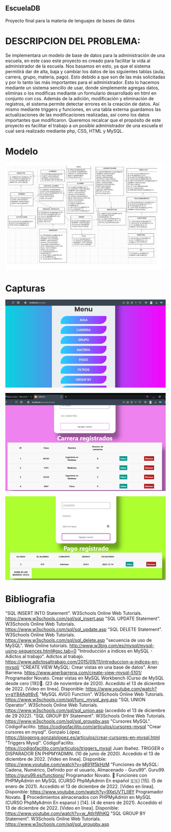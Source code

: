 ## EscuelaDB
Proyecto final para la materia de lenguajes de bases de datos


# DESCRIPCION DEL PROBLEMA:
Se implementara un modelo de base de datos para la administración de una escuela, en este caso este proyecto es creado para facilitar la vida al administrador de la escuela. Nos basamos en esto, ya que el sistema permitirá dar de alta, baja y cambiar los datos de las siguientes tablas (aula, carrera, grupo, materia, pago). Esto debido a que son de las más solicitadas y por lo tanto las más importantes para el administrador. Esto lo hacemos mediante un sistema sencillo de usar, donde simplemente agregas datos, eliminas o los modificas mediante un formulario desarrollado en html en conjunto con css. Además de la adición, modificación y eliminación de registros, el sistema permite detectar errores en la creación de datos. Así mismo mediante triggers y funciones, en una tabla externa guardamos las actualizaciones de las modificaciones realizadas, así como los datos importantes que modificaron.
Queremos recalcar que el propósito de este proyecto es facilitar el trabajo a un posible administrador de una escuela el cual será realizado mediante php, CSS, HTML y MySQL.

# Modelo

![Alt text](/img/modelo.png?raw=true "Optional Title")

# Capturas

![Alt text](/img/cap1.png?raw=true "Optional Title")

![Alt text](/img/cap2.png?raw=true "Optional Title")

![Alt text](/img/cap3.png?raw=true "Optional Title")

# Bibliografia

"SQL INSERT INTO Statement". W3Schools Online Web
Tutorials. https://www.w3schools.com/sql/sql_insert.asp
"SQL UPDATE Statement". W3Schools Online Web
Tutorials. https://www.w3schools.com/sql/sql_update.asp
"SQL DELETE Statement". W3Schools Online Web
Tutorials. https://www.w3schools.com/sql/sql_delete.asp
"secuencia de uso de MySQL". Web Online
tutorials. http://www.w3big.com/es/mysql/mysql-using-sequences.html#gsc.tab=0
"Introducción a índices en MySQL - Adictos al trabajo". Adictos al
trabajo. https://www.adictosaltrabajo.com/2015/09/11/introduccion-a-indices-en-mysql/
"CREATE VIEW MySQL: Crear vistas en una base de datos". Aner
Barrena. https://www.anerbarrena.com/create-view-mysql-5101/
Programador Novato. Crear vistas en MySQL Workbench (Curso de MySQL desde cero
[19])🐬. (23 de noviembre de 2020). Accedido el 13 de diciembre de 2022. [Video en línea].
Disponible: https://www.youtube.com/watch?v=gY84AgIt6vE
"MySQL AVG() Function". W3Schools Online Web
Tutorials. https://www.w3schools.com/sql/func_mysql_avg.asp
"SQL UNION Operator". W3Schools Online Web
Tutorials. https://www.w3schools.com/sql/sql_union.asp (accedido el 13 de diciembre de
29
2022).
"SQL GROUP BY Statement". W3Schools Online Web
Tutorials. https://www.w3schools.com/sql/sql_groupby.asp
"Cursores MySQL". CódigoFacilito. https://codigofacilito.com/articulos/cursores-mysql
"Crear cursores en mysql". Gonzalo
López. https://blogprog.gonzalolopez.es/articulos/crear-cursores-en-mysql.html
"Triggers Mysql". CódigoFacilito. https://codigofacilito.com/articulos/triggers_mysql
Juan Ibañez. TRIGGER o DISPARADOR EN PHPMYADMIN. (10 de junio de 2020). Accedido el
13 de diciembre de 2022. [Video en línea].
Disponible: https://www.youtube.com/watch?v=g891lf5kHzM
"Funciones de MySQL: Cadena, Numérico, Definido por el usuario, Almacenado - Guru99".
Guru99. https://guru99.es/functions/
Programador Novato. 🚢 Funciones con PHPMyAdmin en MySQL (CURSO PhpMyAdmin
En español 🇪🇸) [15]. (5 de enero de 2021). Accedido el 13 de diciembre de 2022. [Video en
línea]. Disponible: https://www.youtube.com/watch?v=9XeUVTLII8Y
Programador Novato. 🚢 Procedimientos almacenados con PHPMyAdmin en MySQL
(CURSO PhpMyAdmin En espanol ) [14]. (4 de enero de 2021). Accedido el 13 de diciembre
de 2022. [Video en línea]. Disponible: https://www.youtube.com/watch?v=w_AtIrIWhKQ
"SQL GROUP BY Statement". W3Schools Online Web
Tutorials. https://www.w3schools.com/sql/sql_groupby.asp
